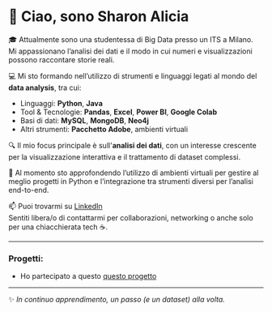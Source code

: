 # 👋 Ciao, sono Sharon Alicia

🎓 Attualmente sono una studentessa di Big Data presso un ITS a Milano.  
Mi appassionano l’analisi dei dati e il modo in cui numeri e visualizzazioni possono raccontare storie reali.

💻 Mi sto formando nell’utilizzo di strumenti e linguaggi legati al mondo del **data analysis**, tra cui:
- Linguaggi: **Python**, **Java**
- Tool & Tecnologie: **Pandas**, **Excel**, **Power BI**, **Google Colab**
- Basi di dati: **MySQL**, **MongoDB**, **Neo4j**
- Altri strumenti: **Pacchetto Adobe**, ambienti virtuali

🔍 Il mio focus principale è sull'**analisi dei dati**, con un interesse crescente per la visualizzazione interattiva e il trattamento di dataset complessi.

🌱 Al momento sto approfondendo l’utilizzo di ambienti virtuali per gestire al meglio progetti in Python e l’integrazione tra strumenti diversi per l’analisi end-to-end.

📫 Puoi trovarmi su [LinkedIn](https://www.linkedin.com/in/sharon-burgo-687646365/)  
Sentiti libera/o di contattarmi per collaborazioni, networking o anche solo per una chiacchierata tech ☕.

---

### Progetti:
- Ho partecipato a questo [questo progetto](https://github.com/gaiacassinelli1/POWER-BI-Studio-Ghibli)
---

✨ *In continuo apprendimento, un passo (e un dataset) alla volta.*

